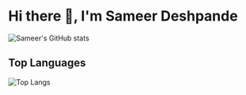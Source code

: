 # Hi there 👋, I'm Sameer Deshpande

![Sameer's GitHub stats](https://github-readme-stats.vercel.app/api?username=sameersdeshpande&show_icons=true&theme=radical)

## Top Languages

![Top Langs](https://github-readme-stats.vercel.app/api/top-langs/?username=sameersdeshpande&layout=compact&theme=radical)
